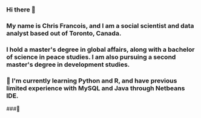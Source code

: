 ### Hi there 👋

### My name is Chris Francois, and I am a social scientist and data analyst based out of Toronto, Canada.

### I hold a master's degree in global affairs, along with a bachelor of science in peace studies. I am also pursuing a second master's degree in development studies.

### 🌱 I'm currently learning Python and R, and have previous limited experience with MySQL and Java through Netbeans IDE.

###🏽 
<!--
**fzening/fzening** is a ✨ _special_ ✨ repository because its `README.md` (this file) appears on your GitHub profile.

Here are some ideas to get you started:

- 🔭 I’m currently working on ...
-  I’m currently learning ...
- 👯 I’m looking to collaborate on ...
- 🤔 I’m looking for help with ...
- 💬 Ask me about ...
- 📫 How to reach me: ...
- 😄 Pronouns: ...
- ⚡ Fun fact: ...
-->
